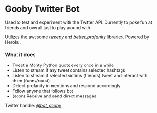 # Gooby Twitter Bot

Used to test and experiment with the Twitter API. Currently to poke fun at friends and overall just to play around with.

Utilizes the awesome *[tweepy](https://github.com/tweepy/tweepy)* and *[better_profanity](https://github.com/snguyenthanh/better_profanity)* libraries. Powered by Heroku.

### What it does
- Tweet a Monty Python quote every once in a while
- Listen to stream if any tweet contains selected hashtags
- Listen to stream if selected victims (friends) tweet and interact with them (funny/roast)
- Detect profanity in mentions and respond accordingly
- Follow anyone that follows bot
- (soon) Receive and send direct messages

Twitter handle: *[@bot_gooby](https://twitter.com/bot_gooby)*